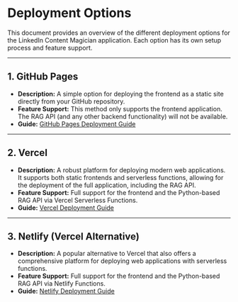 
# Deployment Options

This document provides an overview of the different deployment options for the LinkedIn Content Magician application. Each option has its own setup process and feature support.

---

## 1. GitHub Pages

*   **Description:** A simple option for deploying the frontend as a static site directly from your GitHub repository.
*   **Feature Support:** This method only supports the frontend application. The RAG API (and any other backend functionality) will not be available.
*   **Guide:** [GitHub Pages Deployment Guide](./github-pages-deployment.md)

---

## 2. Vercel

*   **Description:** A robust platform for deploying modern web applications. It supports both static frontends and serverless functions, allowing for the deployment of the full application, including the RAG API.
*   **Feature Support:** Full support for the frontend and the Python-based RAG API via Vercel Serverless Functions.
*   **Guide:** [Vercel Deployment Guide](../4_Formula/formula_vercel_deployment.md)

---

## 3. Netlify (Vercel Alternative)

*   **Description:** A popular alternative to Vercel that also offers a comprehensive platform for deploying web applications with serverless functions.
*   **Feature Support:** Full support for the frontend and the Python-based RAG API via Netlify Functions.
*   **Guide:** [Netlify Deployment Guide](../4_Formula/formula_netlify_deployment.md)

